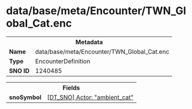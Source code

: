 <h1>data/base/meta/Encounter/TWN_Global_Cat.enc</h1><table><tr><th colspan="100%">Metadata</th></tr><tr><td><b>Name</b></td><td>data/base/meta/Encounter/TWN_Global_Cat.enc</td></tr><tr><td><b>Type</b></td><td>EncounterDefinition</td></tr><tr><td><b>SNO ID</b></td><td>1240485</td></tr></table>

<table><tr><th colspan="100%">Fields</th></tr><tr><td><b>snoSymbol</b></td><td><a href="..\Actor\ambient_cat.acr.md">[DT_SNO] Actor: "ambient_cat"</a></td></tr></table>


